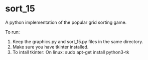 # sort_15
A python implementation of the popular grid sorting game.

To run:
1. Keep the graphics.py and sort_15.py files in the same directory.
2. Make sure you have tkinter installed.
3. To intall tkinter:
    On linux: sudo apt-get install python3-tk

